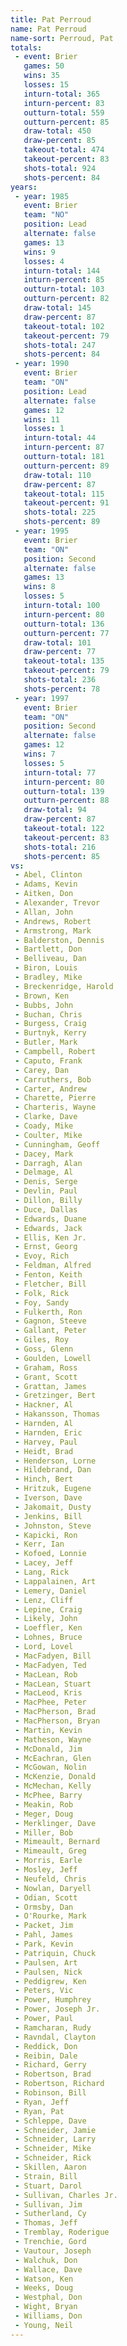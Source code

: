 ```yaml
---
title: Pat Perroud
name: Pat Perroud
name-sort: Perroud, Pat
totals:
 - event: Brier
   games: 50
   wins: 35
   losses: 15
   inturn-total: 365
   inturn-percent: 83
   outturn-total: 559
   outturn-percent: 85
   draw-total: 450
   draw-percent: 85
   takeout-total: 474
   takeout-percent: 83
   shots-total: 924
   shots-percent: 84
years:
 - year: 1985
   event: Brier
   team: "NO"
   position: Lead
   alternate: false
   games: 13
   wins: 9
   losses: 4
   inturn-total: 144
   inturn-percent: 85
   outturn-total: 103
   outturn-percent: 82
   draw-total: 145
   draw-percent: 87
   takeout-total: 102
   takeout-percent: 79
   shots-total: 247
   shots-percent: 84
 - year: 1990
   event: Brier
   team: "ON"
   position: Lead
   alternate: false
   games: 12
   wins: 11
   losses: 1
   inturn-total: 44
   inturn-percent: 87
   outturn-total: 181
   outturn-percent: 89
   draw-total: 110
   draw-percent: 87
   takeout-total: 115
   takeout-percent: 91
   shots-total: 225
   shots-percent: 89
 - year: 1995
   event: Brier
   team: "ON"
   position: Second
   alternate: false
   games: 13
   wins: 8
   losses: 5
   inturn-total: 100
   inturn-percent: 80
   outturn-total: 136
   outturn-percent: 77
   draw-total: 101
   draw-percent: 77
   takeout-total: 135
   takeout-percent: 79
   shots-total: 236
   shots-percent: 78
 - year: 1997
   event: Brier
   team: "ON"
   position: Second
   alternate: false
   games: 12
   wins: 7
   losses: 5
   inturn-total: 77
   inturn-percent: 80
   outturn-total: 139
   outturn-percent: 88
   draw-total: 94
   draw-percent: 87
   takeout-total: 122
   takeout-percent: 83
   shots-total: 216
   shots-percent: 85
vs:
 - Abel, Clinton
 - Adams, Kevin
 - Aitken, Don
 - Alexander, Trevor
 - Allan, John
 - Andrews, Robert
 - Armstrong, Mark
 - Balderston, Dennis
 - Bartlett, Don
 - Belliveau, Dan
 - Biron, Louis
 - Bradley, Mike
 - Breckenridge, Harold
 - Brown, Ken
 - Bubbs, John
 - Buchan, Chris
 - Burgess, Craig
 - Burtnyk, Kerry
 - Butler, Mark
 - Campbell, Robert
 - Caputo, Frank
 - Carey, Dan
 - Carruthers, Bob
 - Carter, Andrew
 - Charette, Pierre
 - Charteris, Wayne
 - Clarke, Dave
 - Coady, Mike
 - Coulter, Mike
 - Cunningham, Geoff
 - Dacey, Mark
 - Darragh, Alan
 - Delmage, Al
 - Denis, Serge
 - Devlin, Paul
 - Dillon, Billy
 - Duce, Dallas
 - Edwards, Duane
 - Edwards, Jack
 - Ellis, Ken Jr.
 - Ernst, Georg
 - Evoy, Rich
 - Feldman, Alfred
 - Fenton, Keith
 - Fletcher, Bill
 - Folk, Rick
 - Foy, Sandy
 - Fulkerth, Ron
 - Gagnon, Steeve
 - Gallant, Peter
 - Giles, Roy
 - Goss, Glenn
 - Goulden, Lowell
 - Graham, Ross
 - Grant, Scott
 - Grattan, James
 - Gretzinger, Bert
 - Hackner, Al
 - Hakansson, Thomas
 - Harnden, Al
 - Harnden, Eric
 - Harvey, Paul
 - Heidt, Brad
 - Henderson, Lorne
 - Hildebrand, Dan
 - Hinch, Bert
 - Hritzuk, Eugene
 - Iverson, Dave
 - Jakomait, Dusty
 - Jenkins, Bill
 - Johnston, Steve
 - Kapicki, Ron
 - Kerr, Ian
 - Kofoed, Lonnie
 - Lacey, Jeff
 - Lang, Rick
 - Lappalainen, Art
 - Lemery, Daniel
 - Lenz, Cliff
 - Lepine, Craig
 - Likely, John
 - Loeffler, Ken
 - Lohnes, Bruce
 - Lord, Lovel
 - MacFadyen, Bill
 - MacFadyen, Ted
 - MacLean, Rob
 - MacLean, Stuart
 - MacLeod, Kris
 - MacPhee, Peter
 - MacPherson, Brad
 - MacPherson, Bryan
 - Martin, Kevin
 - Matheson, Wayne
 - McDonald, Jim
 - McEachran, Glen
 - McGowan, Nolin
 - McKenzie, Donald
 - McMechan, Kelly
 - McPhee, Barry
 - Meakin, Rob
 - Meger, Doug
 - Merklinger, Dave
 - Miller, Bob
 - Mimeault, Bernard
 - Mimeault, Greg
 - Morris, Earle
 - Mosley, Jeff
 - Neufeld, Chris
 - Nowlan, Daryell
 - Odian, Scott
 - Ormsby, Dan
 - O'Rourke, Mark
 - Packet, Jim
 - Pahl, James
 - Park, Kevin
 - Patriquin, Chuck
 - Paulsen, Art
 - Paulsen, Nick
 - Peddigrew, Ken
 - Peters, Vic
 - Power, Humphrey
 - Power, Joseph Jr.
 - Power, Paul
 - Ramcharan, Rudy
 - Ravndal, Clayton
 - Reddick, Don
 - Reibin, Dale
 - Richard, Gerry
 - Robertson, Brad
 - Robertson, Richard
 - Robinson, Bill
 - Ryan, Jeff
 - Ryan, Pat
 - Schleppe, Dave
 - Schneider, Jamie
 - Schneider, Larry
 - Schneider, Mike
 - Schneider, Rick
 - Skillen, Aaron
 - Strain, Bill
 - Stuart, Darol
 - Sullivan, Charles Jr.
 - Sullivan, Jim
 - Sutherland, Cy
 - Thomas, Jeff
 - Tremblay, Roderigue
 - Trenchie, Gord
 - Vautour, Joseph
 - Walchuk, Don
 - Wallace, Dave
 - Watson, Ken
 - Weeks, Doug
 - Westphal, Don
 - Wight, Bryan
 - Williams, Don
 - Young, Neil
---
```

